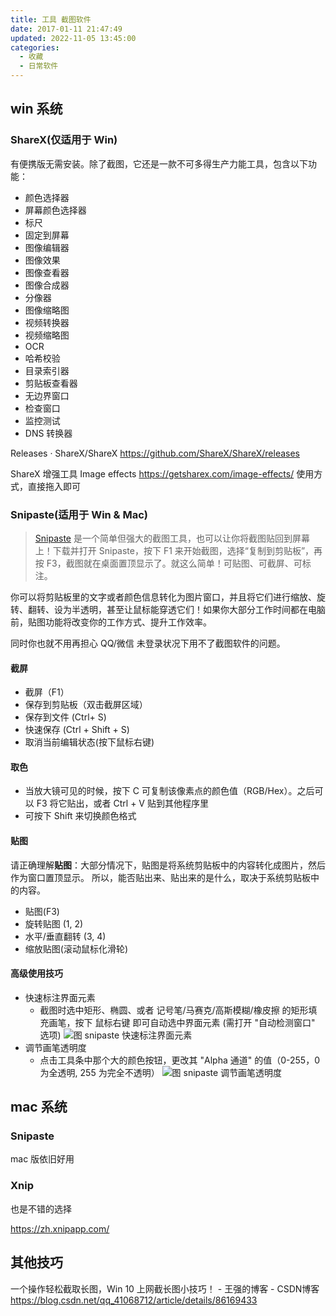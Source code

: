 ```yaml
---
title: 工具 截图软件
date: 2017-01-11 21:47:49
updated: 2022-11-05 13:45:00
categories:
  - 收藏
  - 日常软件
---
```


## win 系统

### ShareX(仅适用于 Win)

有便携版无需安装。除了截图，它还是一款不可多得生产力能工具，包含以下功能：

* 颜色选择器
* 屏幕颜色选择器
* 标尺
* 固定到屏幕
* 图像编辑器
* 图像效果
* 图像查看器
* 图像合成器
* 分像器
* 图像缩略图
* 视频转换器
* 视频缩略图
* OCR
* 哈希校验
* 目录索引器
* 剪贴板查看器
* 无边界窗口
* 检查窗口
* 监控测试
* DNS 转换器

Releases · ShareX/ShareX
<https://github.com/ShareX/ShareX/releases>

ShareX 增强工具 Image effects
<https://getsharex.com/image-effects/>
使用方式，直接拖入即可

### Snipaste(适用于 Win & Mac)

> [Snipaste][1] 是一个简单但强大的截图工具，也可以让你将截图贴回到屏幕上！下载并打开 Snipaste，按下 F1 来开始截图，选择“复制到剪贴板”，再按 F3，截图就在桌面置顶显示了。就这么简单！可贴图、可截屏、可标注。

你可以将剪贴板里的文字或者颜色信息转化为图片窗口，并且将它们进行缩放、旋转、翻转、设为半透明，甚至让鼠标能穿透它们！如果你大部分工作时间都在电脑前，贴图功能将改变你的工作方式、提升工作效率。

同时你也就不用再担心 QQ/微信 未登录状况下用不了截图软件的问题。

#### 截屏

* 截屏（F1）
* 保存到剪贴板（双击截屏区域）
* 保存到文件 (Ctrl+ S)
* 快速保存 (Ctrl + Shift + S)
* 取消当前编辑状态(按下鼠标右键)

#### 取色

* 当放大镜可见的时候，按下 C 可复制该像素点的颜色值（RGB/Hex）。之后可以 F3 将它贴出，或者 Ctrl + V 贴到其他程序里
* 可按下 Shift 来切换颜色格式

#### 贴图

请正确理解**贴图**：大部分情况下，贴图是将系统剪贴板中的内容转化成图片，然后作为窗口置顶显示。
所以，能否贴出来、贴出来的是什么，取决于系统剪贴板中的内容。

* 贴图(F3)
* 旋转贴图 (1, 2)
* 水平/垂直翻转 (3, 4)
* 缩放贴图(滚动鼠标化滑轮)

#### 高级使用技巧

* 快速标注界面元素
  * 截图时选中矩形、椭圆、或者 记号笔/马赛克/高斯模糊/橡皮擦 的矩形填充画笔，按下 鼠标右键 即可自动选中界面元素  (需打开 "自动检测窗口" 选项)
  ![图 snipaste 快速标注界面元素](./imgs/图snipaste快速标注界面元素.gif)
* 调节画笔透明度
  * 点击工具条中那个大的颜色按钮，更改其 "Alpha 通道" 的值（0-255，0 为全透明, 255 为完全不透明）
  ![图 snipaste 调节画笔透明度](./imgs/图snipaste调节画笔透明度.gif)

## mac 系统

### Snipaste

mac 版依旧好用

### Xnip

也是不错的选择

<https://zh.xnipapp.com/>

## 其他技巧

一个操作轻松截取长图，Win 10 上网截长图小技巧！ - 王强的博客 - CSDN博客
<https://blog.csdn.net/qq_41068712/article/details/86169433>

[1]: https://zh.snipaste.com/
